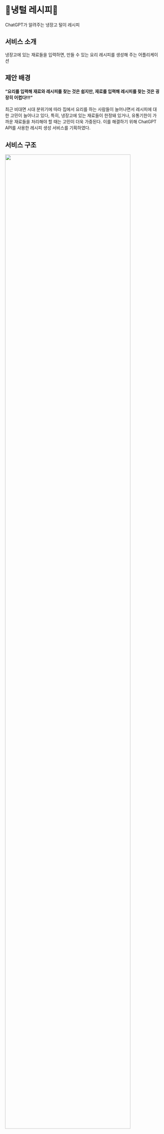 # 🥗냉털 레시피🥗
 ChatGPT가 알려주는 냉장고 털이 레시피

## 서비스 소개 
냉장고에 있는 재료들을 입력하면, 만들 수 있는 요리 레시피를 생성해 주는 어플리케이션
## 제안 배경
#### “요리를 입력해 재료와 레시피를 찾는 것은 쉽지만, 재료를 입력해 레시피를 찾는 것은 굉장히 어렵다!!!”
최근 비대면 시대 분위기에 따라 집에서 요리를 하는 사람들이 늘어나면서 레시피에 대한 고민이 늘어나고 있다, 특히, 냉장고에 있는 재료들이 한정돼 있거나, 유통기한이 가까운 재료들을 처리해야 할 때는 고민이 더욱 가중된다. 이를 해결하기 위해 ChatGPT API를 사용한 레시피 생성 서비스를 기획하였다.
## 서비스 구조
<img width="90%" src="https://user-images.githubusercontent.com/103584654/233842686-e84cbf80-65dd-46ff-ac0b-fbadb0be1105.png"/>

## 기술 스택
* Frontend : HTML, CSS, React
* Distribution : AWS 
* API : ChatGPT API, Kakao ImgeSearch API
## 기대 효과 
- 가지고 있는 재료로 만들 수 있는 레시피를 제공함으로써 요리에 대한 걱정과 고민을 덜어준다.
- 적절한 영양성을 고려한 요리 레시피 추천으로 건강한 식사를 유도한다.
- 제때 사용하지 않아 버려지는 음식물 쓰레기 양을 줄일 수 있다.
## 아쉬운 점
- ChatGPT-4 에서는 프롬프트 출력 결과가 군더더기 없이 깔끔한 것을 확인하였으나, 서비스에 연동한 ChatGPT-3.5 버전에서는 가끔씩 꾸며주는 문장들이 함께 생성되는 경우가 있다. 추후 4 버전으로 API 교체 예정이다. 
- ChatGPT 모델의 출력 속도에 따라 레시피 생성에 시간이 오래 걸린다는 것이 큰 단점이다. 
- 초기 기획단계에서는 여러 가지 기능들을 구상했지만 개발 기간의 한계로 인해 필수 기능만 구현하였다. 추후 로그인 기능과 DB를 추가해, 재료 저장 및 레시피 즐겨찾기 등을 추가 구현할 예정이다.
